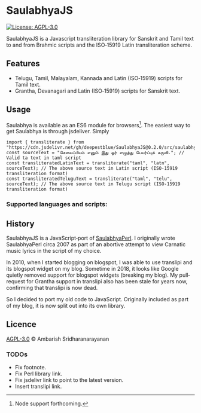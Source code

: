 # SaulabhyaJS

[![License: AGPL-3.0](https://img.shields.io/github/license/deepestblue/SaulabhyaJS?label=LICENCE&style=for-the-badge)](https://www.gnu.org/licenses/agpl-3.0.en.html)

SaulabhyaJS is a Javascript transliteration library for Sanskrit and Tamil text to and from Brahmic scripts and the ISO‐15919 Latin transliteration scheme.

## Features

* Telugu, Tamil, Malayalam, Kannada and Latin (ISO‐15919) scripts for Tamil text.
* Grantha, Devanagari and Latin (ISO‐15919) scripts for Sanskrit text.

## Usage

Saulabhya is available as an ES6 module for browsers[^Node_support]. The easiest way to get Saulabhya is through jsdeliver. Simply

    import { transliterate } from "https://cdn.jsdelivr.net/gh/deepestblue/SaulabhyaJS@0.2.0/src/saulabhya.min.js";
    const sourceText = "சௌலப்பியம் எனும் இது ஓர் எழுத்து பெயர்ப்புக் கருவி."; // Valid ta text in taml script
    const transliteratedLatinText = transliterate("taml", "latn", sourceText); // The above source text in Latin script (ISO-15919 transliteration format)
    const transliteratedTeluguText = transliterate("taml", "telu", sourceText); // The above source text in Telugu script (ISO-15919 transliteration format)

### Supported languages and scripts:

## History

SaulabhyaJS is a JavaScript‐port of [SaulabhyaPerl](https://github.com/deepestblue/SaulabhyaPerl). I originally wrote SaulabhyaPerl circa 2007 as part of an abortive attempt to view Carnatic music lyrics in the script of my choice.

In 2010, when I started blogging on blogspot, I was able to use translipi and its blogspot widget on my blog. Sometime in 2018, it looks like Google quietly removed support for blogspot widgets (breaking my blog). My pull‐request for Grantha support in translipi also has been stale for years now, confirming that translipi is now dead.

So I decided to port my old code to JavaScript. Originally included as part of my blog, it is now split out into its own library.

## Licence

[AGPL-3.0](https://www.gnu.org/licenses/agpl-3.0.en.html) © Ambarish Sridharanarayanan

[^Node_support]: Node support forthcoming.

### TODOs

* Fix footnote.
* Fix Perl library link.
* Fix jsdelivr link to point to the latest version.
* Insert translipi link.
